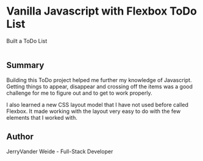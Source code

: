 <h1>Vanilla Javascript with Flexbox ToDo List</h1>

Built a ToDo List

<img>

<h2>Summary</h2> 

<p>Building this ToDo project helped me further my knowledge of Javascript. Getting things to appear, disappear and crossing off
the items was a good challenge for me to figure out and to get to work properly.</p> 

<p>I also learned a new CSS layout model that I have not used before called Flexbox. It made working with the layout very easy to do with the
few elements that I worked with.</p>

<h2>Author</h2>

<p>JerryVander Weide - Full-Stack Developer</p>